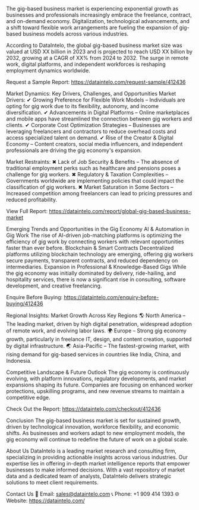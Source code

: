 The gig-based business market is experiencing exponential growth as businesses and professionals increasingly embrace the freelance, contract, and on-demand economy. Digitalization, technological advancements, and a shift toward flexible work arrangements are fueling the expansion of gig-based business models across various industries.

According to DataIntelo, the global gig-based business market size was valued at USD XX billion in 2023 and is projected to reach USD XX billion by 2032, growing at a CAGR of XX% from 2024 to 2032. The surge in remote work, digital platforms, and independent workforces is reshaping employment dynamics worldwide.

Request a Sample Report: https://dataintelo.com/request-sample/412436

Market Dynamics: Key Drivers, Challenges, and Opportunities
Market Drivers:
✔ Growing Preference for Flexible Work Models – Individuals are opting for gig work due to its flexibility, autonomy, and income diversification.
✔ Advancements in Digital Platforms – Online marketplaces and mobile apps have streamlined the connection between gig workers and clients.
✔ Corporate Cost Optimization Strategies – Businesses are leveraging freelancers and contractors to reduce overhead costs and access specialized talent on demand.
✔ Rise of the Creator & Digital Economy – Content creators, social media influencers, and independent professionals are driving the gig economy's expansion.

Market Restraints:
✖ Lack of Job Security & Benefits – The absence of traditional employment perks such as healthcare and pensions poses a challenge for gig workers.
✖ Regulatory & Taxation Complexities – Governments worldwide are implementing policies that could impact the classification of gig workers.
✖ Market Saturation in Some Sectors – Increased competition among freelancers can lead to pricing pressures and reduced profitability.

View Full Report: https://dataintelo.com/report/global-gig-based-business-market

Emerging Trends and Opportunities in the Gig Economy
AI & Automation in Gig Work
The rise of AI-driven job-matching platforms is optimizing the efficiency of gig work by connecting workers with relevant opportunities faster than ever before.
Blockchain & Smart Contracts
Decentralized platforms utilizing blockchain technology are emerging, offering gig workers secure payments, transparent contracts, and reduced dependency on intermediaries.
Expansion in Professional & Knowledge-Based Gigs
While the gig economy was initially dominated by delivery, ride-hailing, and hospitality services, there is now a significant rise in consulting, software development, and creative freelancing.

Enquire Before Buying: https://dataintelo.com/enquiry-before-buying/412436

Regional Insights: Market Growth Across Key Regions
🌎 North America – The leading market, driven by high digital penetration, widespread adoption of remote work, and evolving labor laws.
🌍 Europe – Strong gig economy growth, particularly in freelance IT, design, and content creation, supported by digital infrastructure.
🌏 Asia-Pacific – The fastest-growing market, with rising demand for gig-based services in countries like India, China, and Indonesia.

Competitive Landscape & Future Outlook
The gig economy is continuously evolving, with platform innovations, regulatory developments, and market expansions shaping its future. Companies are focusing on enhanced worker protections, upskilling programs, and new revenue streams to maintain a competitive edge.

Check Out the Report: https://dataintelo.com/checkout/412436

Conclusion
The gig-based business market is set for sustained growth, driven by technological innovation, workforce flexibility, and economic shifts. As businesses and workers adapt to new employment models, the gig economy will continue to redefine the future of work on a global scale.

About Us
DataIntelo is a leading market research and consulting firm, specializing in providing actionable insights across various industries. Our expertise lies in offering in-depth market intelligence reports that empower businesses to make informed decisions. With a vast repository of market data and a dedicated team of analysts, DataIntelo delivers strategic solutions to meet client requirements.

Contact Us
📧 Email: sales@dataintelo.com
📞 Phone: +1 909 414 1393
🌐 Website: https://dataintelo.com/

